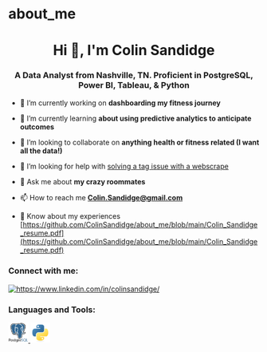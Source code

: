 # about_me

<h1 align="center">Hi 👋, I'm Colin Sandidge</h1>
<h3 align="center">A Data Analyst from Nashville, TN. Proficient in PostgreSQL, Power BI, Tableau, & Python</h3>

- 🔭 I’m currently working on **dashboarding my fitness journey**

- 🌱 I’m currently learning **about using predictive analytics to anticipate outcomes**

- 👯 I’m looking to collaborate on **anything health or fitness related (I want all the data!)**

- 🤝 I’m looking for help with [solving a tag issue with a webscrape](https://github.com/ColinSandidge/capstone)

- 💬 Ask me about **my crazy roommates**

- 📫 How to reach me **Colin.Sandidge@gmail.com**

- 📄 Know about my experiences [https://github.com/ColinSandidge/about_me/blob/main/Colin_Sandidge_resume.pdf](https://github.com/ColinSandidge/about_me/blob/main/Colin_Sandidge_resume.pdf)

<h3 align="left">Connect with me:</h3>
<p align="left">
<a href="https://linkedin.com/in/https://www.linkedin.com/in/colinsandidge/" target="blank"><img align="center" src="https://raw.githubusercontent.com/rahuldkjain/github-profile-readme-generator/master/src/images/icons/Social/linked-in-alt.svg" alt="https://www.linkedin.com/in/colinsandidge/" height="30" width="40" /></a>
</p>

<h3 align="left">Languages and Tools:</h3>
<p align="left"> <a href="https://www.postgresql.org" target="_blank" rel="noreferrer"> <img src="https://raw.githubusercontent.com/devicons/devicon/master/icons/postgresql/postgresql-original-wordmark.svg" alt="postgresql" width="40" height="40"/> </a> <a href="https://www.python.org" target="_blank" rel="noreferrer"> <img src="https://raw.githubusercontent.com/devicons/devicon/master/icons/python/python-original.svg" alt="python" width="40" height="40"/> </a> </p>
